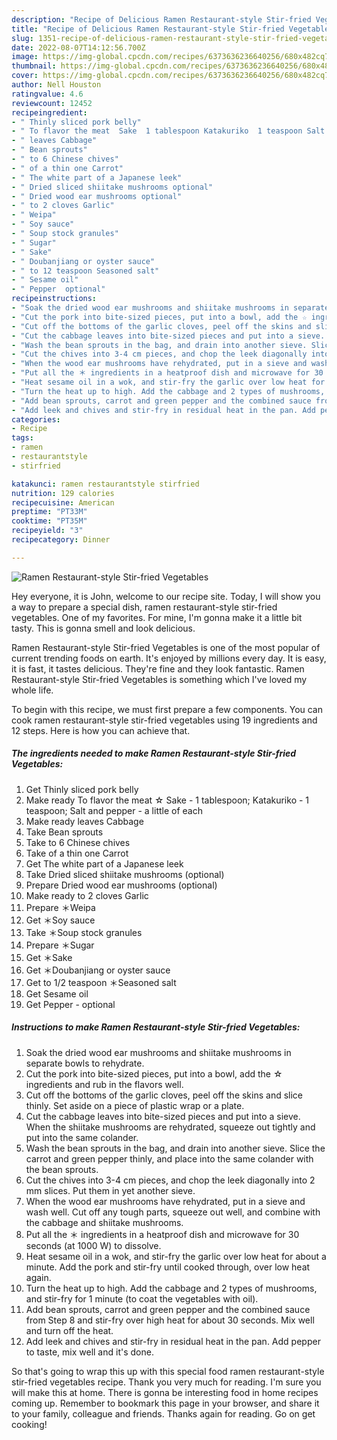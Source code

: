 ```yaml
---
description: "Recipe of Delicious Ramen Restaurant-style Stir-fried Vegetables"
title: "Recipe of Delicious Ramen Restaurant-style Stir-fried Vegetables"
slug: 1351-recipe-of-delicious-ramen-restaurant-style-stir-fried-vegetables
date: 2022-08-07T14:12:56.700Z
image: https://img-global.cpcdn.com/recipes/6373636236640256/680x482cq70/ramen-restaurant-style-stir-fried-vegetables-recipe-main-photo.jpg
thumbnail: https://img-global.cpcdn.com/recipes/6373636236640256/680x482cq70/ramen-restaurant-style-stir-fried-vegetables-recipe-main-photo.jpg
cover: https://img-global.cpcdn.com/recipes/6373636236640256/680x482cq70/ramen-restaurant-style-stir-fried-vegetables-recipe-main-photo.jpg
author: Nell Houston
ratingvalue: 4.6
reviewcount: 12452
recipeingredient:
- " Thinly sliced pork belly"
- " To flavor the meat  Sake  1 tablespoon Katakuriko  1 teaspoon Salt and pepper  a little of each"
- " leaves Cabbage"
- " Bean sprouts"
- " to 6 Chinese chives"
- " of a thin one Carrot"
- " The white part of a Japanese leek"
- " Dried sliced shiitake mushrooms optional"
- " Dried wood ear mushrooms optional"
- " to 2 cloves Garlic"
- " Weipa"
- " Soy sauce"
- " Soup stock granules"
- " Sugar"
- " Sake"
- " Doubanjiang or oyster sauce"
- " to 12 teaspoon Seasoned salt"
- " Sesame oil"
- " Pepper  optional"
recipeinstructions:
- "Soak the dried wood ear mushrooms and shiitake mushrooms in separate bowls to rehydrate."
- "Cut the pork into bite-sized pieces, put into a bowl, add the ☆ ingredients and rub in the flavors well."
- "Cut off the bottoms of the garlic cloves, peel off the skins and slice thinly. Set aside on a piece of plastic wrap or a plate."
- "Cut the cabbage leaves into bite-sized pieces and put into a sieve. When the shiitake mushrooms are rehydrated, squeeze out tightly and put into the same colander."
- "Wash the bean sprouts in the bag, and drain into another sieve. Slice the carrot and green pepper thinly, and place into the same colander with the bean sprouts."
- "Cut the chives into 3-4 cm pieces, and chop the leek diagonally into 2 mm slices. Put them in yet another sieve."
- "When the wood ear mushrooms have rehydrated, put in a sieve and wash well. Cut off any tough parts, squeeze out well, and combine with the cabbage and shiitake mushrooms."
- "Put all the ＊ ingredients in a heatproof dish and microwave for 30 seconds (at 1000 W) to dissolve."
- "Heat sesame oil in a wok, and stir-fry the garlic over low heat for about a minute. Add the pork and stir-fry until cooked through, over low heat again."
- "Turn the heat up to high. Add the cabbage and 2 types of mushrooms, and stir-fry for 1 minute (to coat the vegetables with oil)."
- "Add bean sprouts, carrot and green pepper and the combined sauce from Step 8 and stir-fry over high heat for about 30 seconds. Mix well and turn off the heat."
- "Add leek and chives and stir-fry in residual heat in the pan. Add pepper to taste, mix well and it&#39;s done."
categories:
- Recipe
tags:
- ramen
- restaurantstyle
- stirfried

katakunci: ramen restaurantstyle stirfried 
nutrition: 129 calories
recipecuisine: American
preptime: "PT33M"
cooktime: "PT35M"
recipeyield: "3"
recipecategory: Dinner

---
```



![Ramen Restaurant-style Stir-fried Vegetables](https://img-global.cpcdn.com/recipes/6373636236640256/680x482cq70/ramen-restaurant-style-stir-fried-vegetables-recipe-main-photo.jpg)

Hey everyone, it is John, welcome to our recipe site. Today, I will show you a way to prepare a special dish, ramen restaurant-style stir-fried vegetables. One of my favorites. For mine, I'm gonna make it a little bit tasty. This is gonna smell and look delicious.



Ramen Restaurant-style Stir-fried Vegetables is one of the most popular of current trending foods on earth. It's enjoyed by millions every day. It is easy, it is fast, it tastes delicious. They're fine and they look fantastic. Ramen Restaurant-style Stir-fried Vegetables is something which I've loved my whole life.


To begin with this recipe, we must first prepare a few components. You can cook ramen restaurant-style stir-fried vegetables using 19 ingredients and 12 steps. Here is how you can achieve that.

<!--inarticleads1-->

##### The ingredients needed to make Ramen Restaurant-style Stir-fried Vegetables:

1. Get  Thinly sliced pork belly
1. Make ready  To flavor the meat ☆ Sake - 1 tablespoon; Katakuriko - 1 teaspoon; Salt and pepper - a little of each
1. Make ready  leaves Cabbage
1. Take  Bean sprouts
1. Take  to 6 Chinese chives
1. Take  of a thin one Carrot
1. Get  The white part of a Japanese leek
1. Take  Dried sliced shiitake mushrooms (optional)
1. Prepare  Dried wood ear mushrooms (optional)
1. Make ready  to 2 cloves Garlic
1. Prepare  ＊Weipa
1. Get  ＊Soy sauce
1. Take  ＊Soup stock granules
1. Prepare  ＊Sugar
1. Get  ＊Sake
1. Get  ＊Doubanjiang or oyster sauce
1. Get  to 1/2 teaspoon ＊Seasoned salt
1. Get  Sesame oil
1. Get  Pepper - optional




<!--inarticleads2-->

##### Instructions to make Ramen Restaurant-style Stir-fried Vegetables:

1. Soak the dried wood ear mushrooms and shiitake mushrooms in separate bowls to rehydrate.
1. Cut the pork into bite-sized pieces, put into a bowl, add the ☆ ingredients and rub in the flavors well.
1. Cut off the bottoms of the garlic cloves, peel off the skins and slice thinly. Set aside on a piece of plastic wrap or a plate.
1. Cut the cabbage leaves into bite-sized pieces and put into a sieve. When the shiitake mushrooms are rehydrated, squeeze out tightly and put into the same colander.
1. Wash the bean sprouts in the bag, and drain into another sieve. Slice the carrot and green pepper thinly, and place into the same colander with the bean sprouts.
1. Cut the chives into 3-4 cm pieces, and chop the leek diagonally into 2 mm slices. Put them in yet another sieve.
1. When the wood ear mushrooms have rehydrated, put in a sieve and wash well. Cut off any tough parts, squeeze out well, and combine with the cabbage and shiitake mushrooms.
1. Put all the ＊ ingredients in a heatproof dish and microwave for 30 seconds (at 1000 W) to dissolve.
1. Heat sesame oil in a wok, and stir-fry the garlic over low heat for about a minute. Add the pork and stir-fry until cooked through, over low heat again.
1. Turn the heat up to high. Add the cabbage and 2 types of mushrooms, and stir-fry for 1 minute (to coat the vegetables with oil).
1. Add bean sprouts, carrot and green pepper and the combined sauce from Step 8 and stir-fry over high heat for about 30 seconds. Mix well and turn off the heat.
1. Add leek and chives and stir-fry in residual heat in the pan. Add pepper to taste, mix well and it&#39;s done.




So that's going to wrap this up with this special food ramen restaurant-style stir-fried vegetables recipe. Thank you very much for reading. I'm sure you will make this at home. There is gonna be interesting food in home recipes coming up. Remember to bookmark this page in your browser, and share it to your family, colleague and friends. Thanks again for reading. Go on get cooking!
